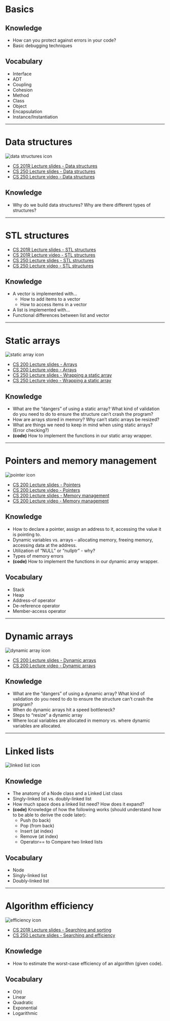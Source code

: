 # Basics

## Knowledge

* How can you protect against errors in your code?
* Basic debugging techniques

## Vocabulary

* Interface
* ADT
* Coupling
* Cohesion
* Method
* Class
* Object
* Encapsulation
* Instance/Instantiation

---

# Data structures

![data structures icon](https://online.jccc.edu/content/enforced/83878-12334.201701/stack_queue.png?_&d2lSessionVal=vvpB1Es8rDdgm5VRKvGPaOhsm)

* [CS 201R Lecture slides - Data structures](https://github.com/Rachels-Courses/CS200-Concepts-of-Progamming-Algorithms/blob/master/Resources/Lecture%20Slides/20%20Data%20Structures/Data%20Structures%20Intro.pdf)
* [CS 250 Lecture slides - Data structures](https://github.com/Rachels-Courses/CS250-Data-Structures/blob/master/Lectures/Lecture%2000%20-%20What%20are%20data%20structures.pdf)
* [CS 250 Lecture video - Data structures](http://edu.moosader.com/classes/cs250/videos/CS250_Lecture00%20What%20are%20Data%20Structures.mp4)

## Knowledge

* Why do we build data structures? Why are there different types of structures?


---

# STL structures

* [CS 201R Lecture slides - STL structures](https://github.com/Rachels-Courses/CS200-Concepts-of-Progamming-Algorithms/blob/master/Resources/Lecture%20Slides/19%20STL/STL.pdf) 
* [CS 201R Lecture video - STL structures](http://edu.moosader.com/_CPP_LECTURES/27%20STL.mp4) 
* [CS 250 Lecture slides - STL structures](https://github.com/Rachels-Courses/CS250-Data-Structures/blob/master/Lectures/Lecture%2001%20-%20The%20Standard%20Template%20Library.pdf)
* [CS 250 Lecture video - STL structures](http://edu.moosader.com/classes/cs250/videos/CS250_Lecture01%20Standard%20Template%20Library.mp4)

## Knowledge

* A vector is implemented with…
  * How to add items to a vector
  * How to access items in a vector
* A list is implemented with…
* Functional differences between list and vector

---

# Static arrays 

![static array icon](https://github.com/Rachels-Courses/Course-Common-Files/blob/master/Artwork/Topics/CS250/staticarray.png?raw=true)

* [CS 200 Lecture slides - Arrays](https://github.com/Rachels-Courses/CS200-Concepts-of-Progamming-Algorithms/blob/master/Resources/Lecture%20Slides/08%20Arrays/Arrays.pdf)
* [CS 200 Lecture video - Arrays](http://edu.moosader.com/_CPP_LECTURES/08%20Arrays%20Lecture.mp4)
* [CS 250 Lecture slides - Wrapping a static array](https://github.com/Rachels-Courses/CS250-Data-Structures/blob/master/Lectures/Lecture%2003%20-%20Wrapping%20a%20static%20array.pdf)
* [CS 250 Lecture video - Wrapping a static array](http://edu.moosader.com/classes/cs250/videos/CS250_Lecture02%20Wrapping%20a%20static%20array.mp4)

## Knowledge

* What are the “dangers” of using a static array? What kind of validation do you need to do to ensure the structure can’t crash the program?
* How are arrays stored in memory? Why can’t static arrays be resized?
* What are things we need to keep in mind when using static arrays? (Error checking?)
* **(code)** How to implement the functions in our static array wrapper.

---

# Pointers and memory management

![pointer icon](https://github.com/Rachels-Courses/Course-Common-Files/blob/master/Artwork/Topics/CS200/pointers.png?raw=true)

* [CS 200 Lecture slides - Pointers](https://github.com/Rachels-Courses/CS200-Concepts-of-Progamming-Algorithms/blob/master/Resources/Lecture%20Slides/12%20Pointers/Pointers.pdf) 
* [CS 200 Lecture video - Pointers](http://edu.moosader.com/_CPP_LECTURES/16%20Pointer%20Lecture.mp4)
* [CS 200 Lecture slides - Memory management](https://github.com/Rachels-Courses/CS200-Concepts-of-Progamming-Algorithms/blob/master/Resources/Lecture%20Slides/12%20Pointers/Memory%20Management.pdf) 
* [CS 200 Lecture video - Memory management](http://edu.moosader.com/_CPP_LECTURES/17%20Memory%20Management%20Lecture.mp4)

## Knowledge

* How to declare a pointer, assign an address to it, accessing the value it is pointing to.
* Dynamic variables vs. arrays – allocating memory, freeing memory, accessing data at the address.
* Utilization of “NULL” or “nullptr” - why?
* Types of memory errors
* **(code)** How to implement the functions in our dynamic array wrapper.

## Vocabulary

* Stack
* Heap
* Address-of operator
* De-reference operator
* Member-access operator

---

# Dynamic arrays

![dynamic array icon](https://github.com/Rachels-Courses/Course-Common-Files/blob/master/Artwork/Topics/CS250/dynamicarray.png?raw=true)

* [CS 200 Lecture slides - Dynamic arrays](https://github.com/Rachels-Courses/CS200-Concepts-of-Progamming-Algorithms/blob/master/Resources/Lecture%20Slides/12%20Pointers/Dynamic%20Arrays.pdf)
* [CS 200 Lecture video - Dynamic arrays](http://edu.moosader.com/_CPP_LECTURES/18%20Dynamic%20Arrays%20Lecture.mp4)

## Knowledge

* What are the “dangers” of using a dynamic array? What kind of validation do you need to do to ensure the structure can’t crash the program?
* When do dynamic arrays hit a speed bottleneck?
* Steps to “resize” a dynamic array
* Where local variables are allocated in memory vs. where dynamic variables are allocated.

---

# Linked lists

![linked list icon](https://github.com/Rachels-Courses/Course-Common-Files/blob/master/Artwork/Topics/CS250/linkedlist.png?raw=true)

## Knowledge

* The anatomy of a Node class and a Linked List class
* Singly-linked list vs. doubly-linked list
* How much space does a linked list need? How does it expand?
* **(code)** Knowledge of how the following works (should understand how to be able to derive the code later):
  * Push (to back)
  * Pop (from back)
  * Insert (at index)
  * Remove (at index)
  * Operator== to Compare two linked lists

## Vocabulary

* Node
* Singly-linked list
* Doubly-linked list

---

# Algorithm efficiency

![efficiency icon](https://github.com/Rachels-Courses/Course-Common-Files/blob/master/Artwork/Topics/CS250/efficiency.png?raw=true)

* [CS 201R Lecture slides - Searching and sorting](https://github.com/Rachels-Courses/CS200-Concepts-of-Progamming-Algorithms/blob/master/Resources/Lecture%20Slides/17%20Searching%20and%20Sorting/Searching%20and%20Sorting%201.pdf) 
* [CS 250 Lecture slides - Searching and efficiency](https://github.com/Rachels-Courses/CS250-Data-Structures/blob/master/Lectures/Lecture%2002%20-%20Searching%20and%20Efficiency.pdf)

## Knowledge

* How to estimate the worst-case efficiency of an algorithm (given code).

## Vocabulary

* O(n)
* Linear
* Quadratic
* Exponential
* Logarithmic

